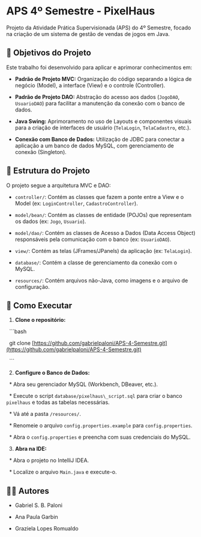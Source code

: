 # APS 4º Semestre - PixelHaus



Projeto da Atividade Prática Supervisionada (APS) do 4º Semestre, focado na criação de um sistema de gestão de vendas de jogos em Java.



## 🎯 Objetivos do Projeto



Este trabalho foi desenvolvido para aplicar e aprimorar conhecimentos em:



* **Padrão de Projeto MVC:** Organização do código separando a lógica de negócio (Model), a interface (View) e o controle (Controller).

* **Padrão de Projeto DAO:** Abstração do acesso aos dados (`JogoDAO`, `UsuarioDAO`) para facilitar a manutenção da conexão com o banco de dados.

* **Java Swing:** Aprimoramento no uso de Layouts e componentes visuais para a criação de interfaces de usuário (`TelaLogin`, `TelaCadastro`, etc.).

* **Conexão com Banco de Dados:** Utilização de JDBC para conectar a aplicação a um banco de dados MySQL, com gerenciamento de conexão (Singleton).



## 📁 Estrutura do Projeto



O projeto segue a arquitetura MVC e DAO:



* `controller/`: Contém as classes que fazem a ponte entre a View e o Model (ex: `LoginController`, `CadastroController`).

* `model/bean/`: Contém as classes de entidade (POJOs) que representam os dados (ex: `Jogo`, `Usuario`).

* `model/dao/`: Contém as classes de Acesso a Dados (Data Access Object) responsáveis pela comunicação com o banco (ex: `UsuarioDAO`).

* `view/`: Contém as telas (JFrames/JPanels) da aplicação (ex: `TelaLogin`).

* `database/`: Contém a classe de gerenciamento da conexão com o MySQL.

* `resources/`: Contém arquivos não-Java, como imagens e o arquivo de configuração.



## 🚀 Como Executar



1.  **Clone o repositório:**

&nbsp;   ```bash

&nbsp;   git clone [https://github.com/gabrielpaloni/APS-4-Semestre.git](https://github.com/gabrielpaloni/APS-4-Semestre.git)

&nbsp;   ```

2.  **Configure o Banco de Dados:**

&nbsp;   * Abra seu gerenciador MySQL (Workbench, DBeaver, etc.).

&nbsp;   * Execute o script `database/pixelhaus\_script.sql` para criar o banco `pixelhaus` e todas as tabelas necessárias.

&nbsp;   * Vá até a pasta `/resources/`.

&nbsp;   * Renomeie o arquivo `config.properties.example` para `config.properties`.

&nbsp;   * Abra o `config.properties` e preencha com suas credenciais do MySQL.

3.  **Abra na IDE:**

&nbsp;   * Abra o projeto no IntelliJ IDEA.

&nbsp;   * Localize o arquivo `Main.java` e execute-o.



## 👨‍💻 Autores



* Gabriel S. B. Paloni

* Ana Paula Garbin

* Graziela Lopes Romualdo 

